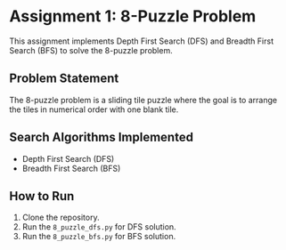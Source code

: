 # Assignment 1: 8-Puzzle Problem

This assignment implements Depth First Search (DFS) and Breadth First Search (BFS) to solve the 8-puzzle problem.

## Problem Statement
The 8-puzzle problem is a sliding tile puzzle where the goal is to arrange the tiles in numerical order with one blank tile.

## Search Algorithms Implemented
- Depth First Search (DFS)
- Breadth First Search (BFS)

## How to Run
1. Clone the repository.
2. Run the `8_puzzle_dfs.py` for DFS solution.
3. Run the `8_puzzle_bfs.py` for BFS solution.
